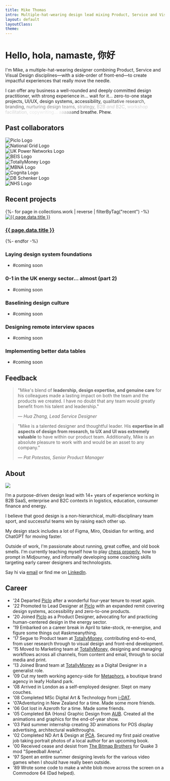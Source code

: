 ```yaml
---
title: Mike Thomas
intro: Multiple-hat-wearing design lead mixing Product, Service and Visual Design disciplines to create impactful experiences.
layout: default
layoutClass: 
theme:
---
```


<h1 class="salutation stagger">
    Hello, hola, namaste, 你好
</h1>

I'm Mike, a multiple-hat-wearing designer combining Product, Service and Visual Design disciplines—with a side-order of front-end—to create impactful experiences that really move the needle.

I can offer any business a well-rounded and deeply committed design practitioner, with strong experience in... wait for it... zero-to-one stage projects, UI/UX, design systems, accessibility, <span style="opacity:0.8">qualitative research,</span> <span style="opacity:0.65">branding,</span> <span style="opacity:0.5">nurturing design teams,</span> <span style="opacity:0.4">strategy,</span> <span style="opacity:0.25">B2B <em>and</em> B2C,</span> <span style="opacity:0.175">workshop facilitation,</span> <span style="opacity:0.1">copywriting...</span> <span style="opacity:0.1">a</span><span style="opacity:0.2">a</span><span style="opacity:0.3">a</span><span style="opacity:0.4">a</span><span style="opacity:0.5">a</span><span style="opacity:0.7">a</span>nd breathe. Phew.

## Past collaborators

<div class="clients"> 
    <div>
        <img alt="Piclo Logo" src="/_assets/img/client--piclo.png">
    </div>
    <div>
        <img alt="National Grid Logo" src="/_assets/img/client--nationalgrid.png">
    </div>
    <div>
        <img alt="UK Power Networks Logo" src="/_assets/img/client--ukpn.png">
    </div>
    <div>
        <img alt="BEIS Logo" src="/_assets/img/client--beis.png">
    </div>
    <div>
        <img alt="TotallyMoney Logo" src="/_assets/img/client--totallymoney.png">
    </div>
    <div>
        <img alt="MBNA Logo" src="/_assets/img/client--mbna.png">
    </div>
    <div>
        <img alt="Cognita Logo" src="/_assets/img/client--cognita.png">
    </div>
    <div>
        <img alt="DB Schenker Logo" src="/_assets/img/client--db.png">
    </div>
    <div>
        <img alt="NHS Logo" src="/_assets/img/client--nhs.png">
    </div>
</div>

<!--

<div class="stat-area">
    <div class="stat-block stagger">
        <span class="metric" data-target="14" data-unit="+">-</span>
        <span class="label">Years experience</span>
    </div>
    <div class="stat-block stagger"">
        <span class="metric" data-target="5">-</span>
        <span class="label">Sectors</span>
    </div>
    <div class="stat-block stagger"">
        <span class="metric" data-target="5">-</span>
        <span class="label">Organisations</span>
    </div>
</div>-->


## Recent projects

<section class="projects">
  {%- for page in collections.work | reverse  | filterByTag("recent") -%}
      <div class="project stagger">
          <a title="{{ page.data.title }}" href="{{ page.url }}"><img alt="{{ page.data.title }}" src="/_assets/img/{{page.data.hero}}"/></a>
          <h3><a href="{{ page.url }}">{{ page.data.title }}</a></h3>
      </div>
  {%- endfor -%}
    <div class="project stagger">
            <h3>Laying design system foundations</h3>
            <ul>
                <li>#coming soon</li>
            </ul>
        </div>
    <div class="project stagger">
            <h3>0-1 in the UK energy sector... almost (part 2)</h3>
            <ul>
                <li>#coming soon</li>
            </ul>
        </div>
    <div class="project stagger">
            <h3>Baselining design culture</h3>
            <ul>
                <li>#coming soon</li>
            </ul>
        </div>
    <div class="project stagger">
            <h3>Designing remote interview spaces</h3>
            <ul>
                <li>#coming soon</li>
            </ul>
        </div>
    <div class="project stagger">
        <h3>Implementing better data tables</h3>
        <ul>
            <li>#coming soon</li>
        </ul>
    </div>
</section>

## Feedback

<blockquote cite="https://www.linkedin.com/in/mikerst/">
    <p>"Mike's blend of <b>leadership, design expertise, and genuine care</b> for his colleagues made a lasting impact on both the team and the products we created. I have no doubt that any team would greatly benefit from his talent and leadership."</p>
    <p>— <cite>Hua Zhang, Lead Service Designer</cite></p>
</blockquote>


<blockquote cite="https://www.linkedin.com/in/mikerst/">
    <p>"Mike is a talented designer and thoughtful leader. His <b>expertise in all aspects of design from research, to UX and UI was extremely valuable</b> to have within our product team. Additionally, Mike is an absolute pleasure to work with and would be an asset to any company."</p>
    <p>— <cite>Pat Potestas, Senior Product Manager</cite></p>
</blockquote>




## About

<img src="/_assets/img/mike-grid.png" />

I’m a purpose-driven design lead with 14+ years of experience working in B2B SaaS, enterprise and B2C contexts in logistics, education, consumer finance and energy.

I believe that good design is a non-hierarchical, multi-disciplinary team sport, and successful teams win by raising each other up.

My design stack includes a lot of Figma, Miro, Obsidian for writing, and ChatGPT for moving faster.

Outside of work, I'm passionate about running, great coffee, and old book smells. I'm currently teaching myself how to play <a href="https://www.chess.com/member/multiplehatguy" target="_blank">chess properly</a>, how to prompt in Midjourney, and informally developing some coaching skills targeting early career designers and technologists.

Say hi via <a title="Email me mikerst@gmail.com" target="_blank" href="mailto: mikerst@gmail.com">email</a> or find me on <a title="My LinkedIn profile" target="_blank" href="https://www.linkedin.com/in/mikerst/">LinkedIn</a>. 





## Career

<ul class="timeline">
    <li>
        <span>'24</span> <span>Departed <a title="Piclo" target="_blank" href="https://www.piclo.energy">Piclo</a> after a wonderful four-year tenure to reset again.</span>
    </li>
    <li>
        <span>'22</span> <span>Promoted to Lead Designer at <a title="Piclo" target="_blank" href="https://www.piclo.energy">Piclo</a> with an expanded remit covering design systems, accessibility and zero-to-one products.</span>
    </li>
    <li>
        <span>'20</span> <span>Joined <a title="Piclo" target="_blank" href="https://www.piclo.energy">Piclo</a> as a Product Designer, advocating for and practicing human-centered design in the energy sector.</span>
    </li>
    <li>
        <span>'19</span> <span>Embarked on a career break in April to take-stock, re-energise, and figure some things out #askmeanything.</span>
    </li>
    <li>
        <span>'17</span> <span>Segue to Product team at <a title="TotallyMoney" target="_blank" href="https://www.totallymoney.com/">TotallyMoney</a>, contributing end-to-end, from user research through to visual design and front-end development.</span>
    </li>
    <li>
        <span>'15</span> <span>Moved to Marketing team at <a title="TotallyMoney" target="_blank" href="https://www.totallymoney.com">TotallyMoney</a>, designing and managing workflows across all channels, from content and email, through to social media and print.</span>
    </li>
    <li>
        <span>'13</span> <span>Joined Brand team at <a title="TotallyMoney" target="_blank" href="https://www.totallymoney.com/">TotallyMoney</a> as a Digital Designer in a generalist role.</span>
    </li>
    <li>
        <span>'09</span> <span>Cut my teeth working agency-side for <a title="Metaphors" target="_blank" href="https://www.metaphors.co.uk/">Metaphors</a>, a boutique brand agency in leafy Holland park.</span>
    </li>
    <li>
        <span>'08</span> <span>Arrived in London as a self-employed designer. Slept on many couches.</span>
    </li>
    <li>
        <span>'08</span> <span>Completed MSc Digital Art & Technology from <a title="i-DAT" target="_blank" href="https://www.plymouth.ac.uk/research/i-dat">i-DAT</a>.</span>
    </li>
    <li>
        <span>'07</span><span>Adventuring in New Zealand for a time. Made some more friends.</span>
    </li>
    <li>
        <span>'06</span> <span>Got lost in Azeroth for a time. Made some friends.</span>
    </li>
    <li>
        <span>'05</span> <span>Completed BA (Hons) Graphic Design from <a title="Arts University Bournemouth" target="_blank" href="https://en.wikipedia.org/wiki/Arts_University_Bournemouth">AUB</a>. Created all the animations and graphics for the end-of-year show.</span>
    </li>
    <li>
        <span>'03</span> <span>Paid summer internship creating 3D animations for POS display advertising, architectural walkthroughs.</span>
    </li>
    <li>
        <span>'02</span> <span>Completed ND Art & Design at <a title="Plymouth College of Art" target="_blank" href="https://www.plymouthart.ac.uk/">PCA</a>. Secured my first paid creative job taking portrait photos of a local author for an upcoming book.
    <li>
        <span>'00</span> <span>Received cease and desist from <a title="The Bitmap Brothers" target="_blank" href="https://en.wikipedia.org/wiki/The_Bitmap_Brothers">The Bitmap Brothers</a> for Quake 3 mod "Speedball Arena".</span>
    </li>
    <li>
        <span>'97</span> <span>Spent an entire summer designing levels for the various video games when I should have really been outside.</span>
    </li>
    <li>
        <span>'89</span> <span>Wrote some code to make a white blob move across the screen on a Commodore 64 (Dad helped).</span>
    </li>
</ul>






